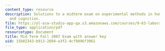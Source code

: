 ```yaml
---
content_type: resource
description: Solutions to a midterm exam on experimental methods in human perception
  and cognition.
file: https://ol-ocw-studio-app-qa.s3.amazonaws.com/courses/9-63-laboratory-in-visual-cognition-fall-2009/15b82343b9132694a3f24cf9896f3961_MIT9_63F09_exam01.pdf
file_type: application/pdf
resourcetype: Document
title: Mid Term Fall 2007 Exam with answer key
uid: 15b82343-b913-2694-a3f2-4cf9896f3961
---
```

